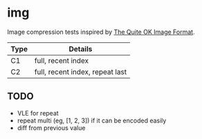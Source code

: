 # img

Image compression tests inspired by [The Quite OK Image Format](https://qoiformat.org/).

Type | Details
--- | ---
C1 | full, recent index
C2 | full, recent index, repeat last

## TODO
* VLE for repeat
* repeat multi (eg, [1, 2, 3]) if it can be encoded easily
* diff from previous value
